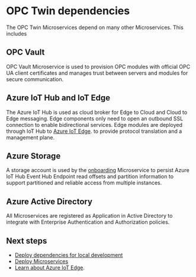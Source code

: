 # OPC Twin dependencies

The OPC Twin Microservices depend on many other Microservices. This includes

## OPC Vault

OPC Vault Microservice is used to provision OPC modules with official OPC UA client certificates and manages trust between servers and modules for secure communication.

## Azure IoT Hub and IoT Edge

The Azure IoT Hub is used as cloud broker for Edge to Cloud and Cloud to Edge messaging.  Edge components only need to open an outbound SSL connection to enable bidirectional services.   Edge modules are deployed through IoT Hub to [Azure IoT Edge](https://azure.microsoft.com/en-us/services/iot-edge/). to provide protocol translation and a management plane.

## Azure Storage

A storage account is used by the [onboarding](onboarding.md) Microservice to persist Azure IoT Hub Event Hub Endpoint read offsets and partition information to support partitioned and reliable access from multiple instances.

## Azure Active Directory

All Microservices are registered as Application in Active Directory to integrate with Enterprise Authentication and Authorization policies.

## Next steps

- [Deploy dependencies for local development](../howto-deploy-dependencies.md)
- [Deploy Microservices](../howto-deploy-microservices.md)
- [Learn about Azure IoT Edge](https://azure.microsoft.com/en-us/services/iot-edge/).